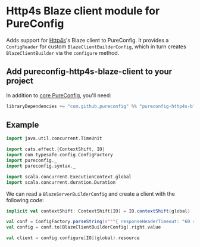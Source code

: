 
# Http4s Blaze client module for PureConfig

Adds support for [Http4s](http://http4s.org/)'s Blaze client to PureConfig.
It provides a `ConfigReader` for custom `BlazeClientBuilderConfig`,
which in turn creates `BlazeClientBuilder` via the `configure` method.

## Add pureconfig-http4s-blaze-client to your project

In addition to [core PureConfig](https://github.com/pureconfig/pureconfig), you'll need:

```scala
libraryDependencies += "com.github.pureconfig" %% "pureconfig-http4s-blaze-client" % "0.12.2"
```

## Example

```scala
import java.util.concurrent.TimeUnit

import cats.effect.{ContextShift, IO}
import com.typesafe.config.ConfigFactory
import pureconfig._
import pureconfig.syntax._

import scala.concurrent.ExecutionContext.global
import scala.concurrent.duration.Duration
```

We can read a `BlazeServerBuilderConfig` and create a client with the following code:

```scala
implicit val contextShift: ContextShift[IO] = IO.contextShift(global)

val conf = ConfigFactory.parseString(s"""{ responseHeaderTimeout: "60 s" }""")
val config = conf.to[BlazeClientBuilderConfig].right.value

val client = config.configure[IO](global).resource
```
